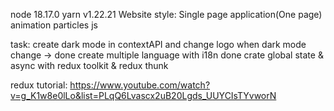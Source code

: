 node 18.17.0
yarn v1.22.21
Website style: Single page application(One page)
animation particles js

task:
create dark mode in contextAPI and change logo when dark mode change -> done
create multiple language with i18n done
crate global state & async with redux toolkit & redux thunk

redux tutorial: https://www.youtube.com/watch?v=g_K1w8e0lLo&list=PLqQ6Lvascx2uB20Lgds_UUYCIsTYvworN
